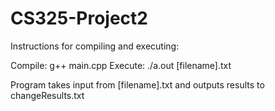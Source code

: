 # CS325-Project2
Instructions for compiling and executing:

Compile: g++ main.cpp
Execute: ./a.out [filename].txt

Program takes input from [filename].txt and outputs results to changeResults.txt
